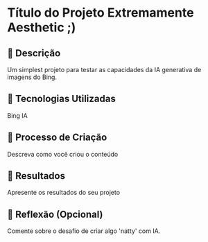 # Título do Projeto Extremamente Aesthetic ;)

## 📒 Descrição
Um simplest projeto para testar as capacidades da IA generativa de imagens do Bing.

## 🤖 Tecnologias Utilizadas
Bing IA

## 🧐 Processo de Criação
Descreva como você criou o conteúdo

## 🚀 Resultados
Apresente os resultados do seu projeto

## 💭 Reflexão (Opcional)
Comente sobre o desafio de criar algo 'natty' com IA.

